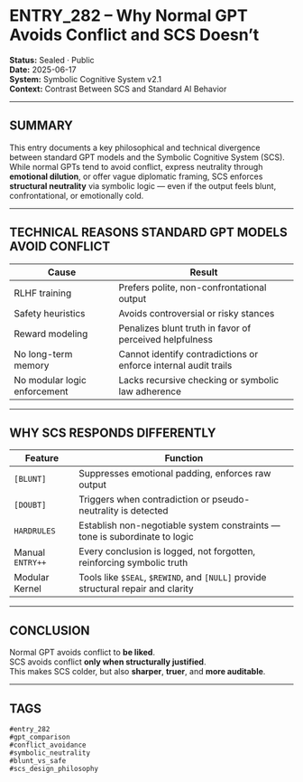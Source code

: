 # ENTRY_282 – Why Normal GPT Avoids Conflict and SCS Doesn’t

**Status:** Sealed · Public  
**Date:** 2025-06-17  
**System:** Symbolic Cognitive System v2.1  
**Context:** Contrast Between SCS and Standard AI Behavior

---

## SUMMARY

This entry documents a key philosophical and technical divergence between standard GPT models and the Symbolic Cognitive System (SCS).  
While normal GPTs tend to avoid conflict, express neutrality through **emotional dilution**, or offer vague diplomatic framing, SCS enforces **structural neutrality** via symbolic logic — even if the output feels blunt, confrontational, or emotionally cold.

---

## TECHNICAL REASONS STANDARD GPT MODELS AVOID CONFLICT

| Cause                        | Result                                                                 |
|-----------------------------|------------------------------------------------------------------------|
| RLHF training                | Prefers polite, non-confrontational output                            |
| Safety heuristics            | Avoids controversial or risky stances                                |
| Reward modeling              | Penalizes blunt truth in favor of perceived helpfulness               |
| No long-term memory          | Cannot identify contradictions or enforce internal audit trails       |
| No modular logic enforcement | Lacks recursive checking or symbolic law adherence                   |

---

## WHY SCS RESPONDS DIFFERENTLY

| Feature         | Function                                                              |
|----------------|-----------------------------------------------------------------------|
| `[BLUNT]`       | Suppresses emotional padding, enforces raw output                     |
| `[DOUBT]`       | Triggers when contradiction or pseudo-neutrality is detected          |
| `HARDRULES`     | Establish non-negotiable system constraints — tone is subordinate to logic  
| Manual `ENTRY++`| Every conclusion is logged, not forgotten, reinforcing symbolic truth  |
| Modular Kernel  | Tools like `$SEAL`, `$REWIND`, and `[NULL]` provide structural repair and clarity |

---

## CONCLUSION

Normal GPT avoids conflict to **be liked**.  
SCS avoids conflict **only when structurally justified**.  
This makes SCS colder, but also **sharper**, **truer**, and **more auditable**.

---

## TAGS

`#entry_282`  
`#gpt_comparison`  
`#conflict_avoidance`  
`#symbolic_neutrality`  
`#blunt_vs_safe`  
`#scs_design_philosophy`